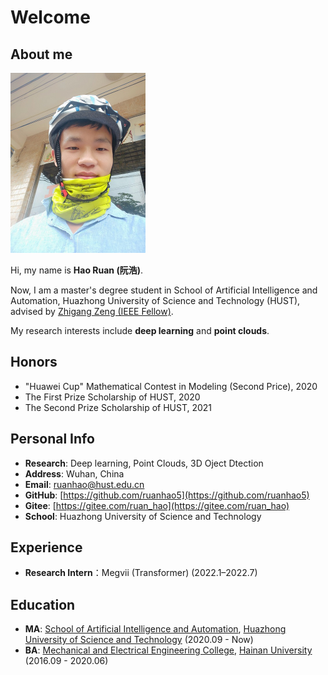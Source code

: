 # Welcome

## About me

<img src="index.assets/Personal Photo.jpg" style="zoom: 50%;" />

Hi, my name is **Hao Ruan (阮浩)**.

Now, I am a master's degree student in School of Artificial Intelligence and Automation, Huazhong University of Science and Technology (HUST), advised by [Zhigang Zeng (IEEE Fellow)](http://aia.hust.edu.cn/zhigangzeng/).

My research interests include **deep learning** and **point clouds**.

## Honors

- "Huawei Cup" Mathematical Contest in Modeling (Second Price), 2020
- The First Prize Scholarship of HUST, 2020
- The Second Prize Scholarship of HUST, 2021

## Personal Info

- **Research**: Deep learning, Point Clouds, 3D Oject Dtection
- **Address**:  Wuhan, China
- **Email**: ruanhao@hust.edu.cn
- **GitHub**: [https://github.com/ruanhao5](https://github.com/ruanhao5)
- **Gitee**: [https://gitee.com/ruan_hao](https://gitee.com/ruan_hao)
- **School**: Huazhong University of Science and Technology

## Experience

- **Research Intern**：Megvii (Transformer) (2022.1–2022.7)

## Education

- **MA**: [School of Artificial Intelligence and Automation](http://english.aia.hust.edu.cn/), [Huazhong University of Science and Technology](http://english.hust.edu.cn/) (2020.09 - Now)
- **BA**: [Mechanical and Electrical Engineering College](https://hd.hainanu.edu.cn/jidian/), [Hainan University](https://ha.hainanu.edu.cn/home2020/) (2016.09 - 2020.06)

